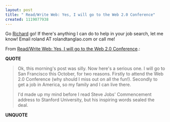 ```yaml
---
layout: post
title: " Read/Write Web: Yes, I will go to the Web 2.0 Conference"
created: 1119077938
---
```

<p>Go <a href="http://www.readwriteweb.com/">Richard</a> go! If there's anything I can do to help in your job search, let me know! Email roland AT rolandtanglao.com or call me!</p><p>From <a href="http://www.readwriteweb.com/archives/002755.php">Read/Write Web: Yes, I will go to the Web 2.0 Conference</a>.:</p>
<p><b>QUOTE</b></p><blockquote><p>Ok, this morning's post was silly. Now here's a serious one. I will go to San Francisco this October, for two reasons. Firstly to attend the Web 2.0 Conference (why should I miss out on all the fun!). Secondly to get a job in America, so my family and I can live there.
</p>
<p>I'd made up my mind before I read Steve Jobs' Commencement address to Stanford University, but his inspiring words sealed the deal.</p></blockquote><p><b>UNQUOTE</b></p>



